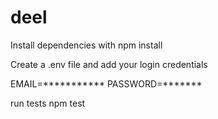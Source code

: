 # deel

Install dependencies with npm install

Create a .env file and add your login credentials

EMAIL=***********
PASSWORD=*******

run tests npm test
